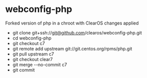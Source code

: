 # webconfig-php

Forked version of php in a chroot with ClearOS changes applied

* git clone git+ssh://git@github.com/clearos/webconfig-php.git
* cd webconfig-php
* git checkout c7
* git remote add upstream git://git.centos.org/rpms/php.git
* git pull upstream c7
* git checkout clear7
* git merge --no-commit c7
* git commit
